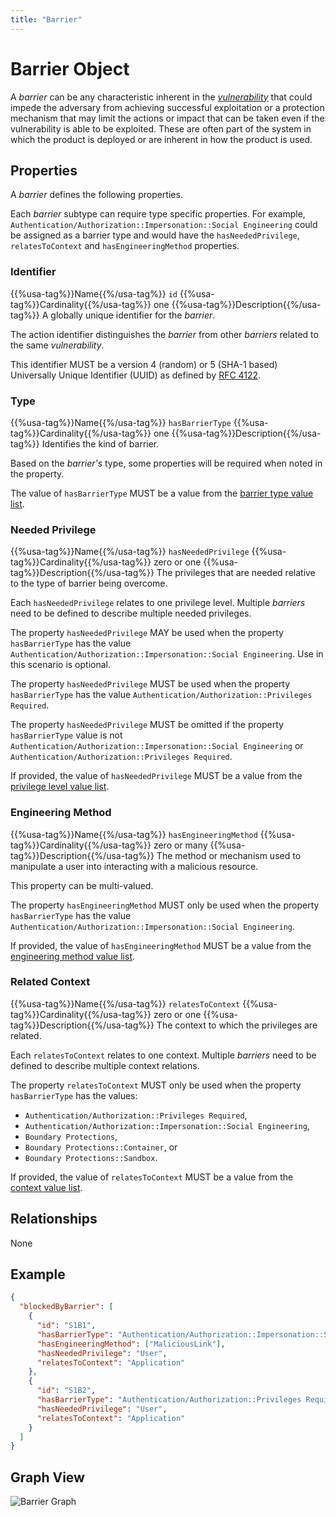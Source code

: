 ```yaml
---
title: "Barrier"
---
```


# Barrier Object

A *barrier* can be any characteristic inherent in the [*vulnerability*](../vulnerability) that could impede the adversary from achieving successful exploitation or a protection mechanism that may limit the actions or impact that can be taken even if the vulnerability is able to be exploited. These are often part of the system in which the product is deployed or are inherent in how the product is used.

## Properties

A *barrier* defines the following properties.

Each *barrier* subtype can require type specific properties. For example, `Authentication/Authorization::Impersonation::Social Engineering` could be assigned as a barrier type and would have the `hasNeededPrivilege`, `relatesToContext` and `hasEngineeringMethod` properties.

### Identifier

{{%usa-tag%}}Name{{%/usa-tag%}} `id`
{{%usa-tag%}}Cardinality{{%/usa-tag%}} one
{{%usa-tag%}}Description{{%/usa-tag%}} A globally unique identifier for the *barrier*.

The action identifier distinguishes the *barrier* from other *barriers* related to the same *vulnerability*.

This identifier MUST be a version 4 (random) or 5 (SHA-1 based) Universally Unique Identifier (UUID) as defined by [RFC 4122](https://www.rfc-editor.org/rfc/inline-errata/rfc4122.html).

### Type

{{%usa-tag%}}Name{{%/usa-tag%}} `hasBarrierType`
{{%usa-tag%}}Cardinality{{%/usa-tag%}} one
{{%usa-tag%}}Description{{%/usa-tag%}} Identifies the kind of barrier.

Based on the *barrier's* type, some properties will be required when noted in the property.

The value of `hasBarrierType` MUST be a value from the [barrier type value list](../../values/barrier-type).

### Needed Privilege

{{%usa-tag%}}Name{{%/usa-tag%}} `hasNeededPrivilege`
{{%usa-tag%}}Cardinality{{%/usa-tag%}} zero or one
{{%usa-tag%}}Description{{%/usa-tag%}} The privileges that are needed relative to the type of barrier being overcome.

Each `hasNeededPrivilege` relates to one privilege level. Multiple *barriers* need to be defined to describe multiple needed privileges.

The property `hasNeededPrivilege` MAY be used when the property `hasBarrierType` has the value `Authentication/Authorization::Impersonation::Social Engineering`. Use in this scenario is optional.

The property `hasNeededPrivilege` MUST be used when the property `hasBarrierType` has the value `Authentication/Authorization::Privileges Required`.

The property `hasNeededPrivilege` MUST be omitted if the property `hasBarrierType` value is not `Authentication/Authorization::Impersonation::Social Engineering` or `Authentication/Authorization::Privileges Required`.

If provided, the value of `hasNeededPrivilege` MUST be a value from the [privilege level value list](../../values/privilege-level).

### Engineering Method

{{%usa-tag%}}Name{{%/usa-tag%}} `hasEngineeringMethod`
{{%usa-tag%}}Cardinality{{%/usa-tag%}} zero or many
{{%usa-tag%}}Description{{%/usa-tag%}} The method or mechanism used to manipulate a user into interacting with a malicious resource.

This property can be multi-valued.

The property `hasEngineeringMethod` MUST only be used when the property `hasBarrierType` has the value `Authentication/Authorization::Impersonation::Social Engineering`.

If provided, the value of `hasEngineeringMethod` MUST be a value from the [engineering method value list](../../values/engineering-method).

### Related Context

{{%usa-tag%}}Name{{%/usa-tag%}} `relatesToContext`
{{%usa-tag%}}Cardinality{{%/usa-tag%}} zero or one
{{%usa-tag%}}Description{{%/usa-tag%}} The context to which the privileges are related.

Each `relatesToContext` relates to one context. Multiple *barriers* need to be defined to describe multiple context relations.

The property `relatesToContext` MUST only be used when the property `hasBarrierType` has the values:

- `Authentication/Authorization::Privileges Required`,
- `Authentication/Authorization::Impersonation::Social Engineering`,
- `Boundary Protections`,
- `Boundary Protections::Container`, or
- `Boundary Protections::Sandbox`.

If provided, the value of `relatesToContext` MUST be a value from the [context value list](../../values/context).

## Relationships

None

## Example

```json
{
  "blockedByBarrier": [
    {
      "id": "S1B1",
      "hasBarrierType": "Authentication/Authorization::Impersonation::Social Engineering",
      "hasEngineeringMethod": ["MaliciousLink"],
      "hasNeededPrivilege": "User",
      "relatesToContext": "Application"
    },
    {
      "id": "S1B2",
      "hasBarrierType": "Authentication/Authorization::Privileges Required",
      "hasNeededPrivilege": "User",
      "relatesToContext": "Application"
    }
  ]
}
```

## Graph View

 ![Barrier Graph](/figures/graphsnippets/BarrierSnippet.png "Barrier Graph")
